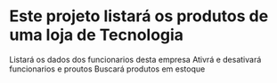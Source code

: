 # Este projeto listará os produtos de uma loja de Tecnologia
Listará os dados dos funcionarios desta empresa
Ativrá e desativará funcionarios e proutos
Buscará produtos em estoque
